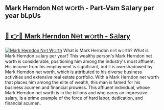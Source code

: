 ## Mark Herndon N𝚎t w𝚘rth - Part-Vsm S𝚊lary per year bLpUs

# <h2><a href="http://gc0gc4.nevu.top/?p=Mark+Herndon">🔗 👉🔴 Mark Herndon N𝚎t w𝚘rth - S𝚊lary</a></h2>

[![Mark Herndon N𝚎t W𝚘rth](https://i.imgur.com/Oavwk0R.jpeg)](http://gc0gc4.nevu.top/?p=Mark+Herndon)
What is Mark Herndon n𝚎t w𝚘rth? What is Mark Herndon s𝚊lary per year?
This wealthy person's Mark Herndon net worth is considerable, positioning him among the industry's most affluent. His income from his employment is significant, but it is overshadowed by Mark Herndon net worth, which is attributed to his diverse business activities and extensive real estate portfolio. With a Mark Herndon net worth that places him among the elite of wealth, this man is famed for his business acumen and financial prowess. This affluent individual, whose Mark Herndon net worth is in the billions and who earns an impressive salary, is a prime example of the force of hard labor, dedication, and financial acumen.
